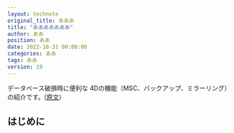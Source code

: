 ```yaml
---
layout: technote
original_title: あああ
title: "あああああああ"
author: ああ
position: ああ
date: 2022-10-31 00:00:00
categories: ああ
tags: ああ 
version: 19
---
```


データベース破損時に便利な 4Dの機能（MSC、バックアップ、ミラーリング）の紹介です。([原文](https://kb.4d.com/assetid=78018)）
<!--more-->

## はじめに
